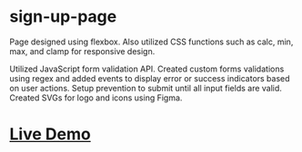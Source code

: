 # sign-up-page

Page designed using flexbox. Also utilized CSS functions such as calc, min, max, and clamp for responsive design. 

Utilized JavaScript form validation API. Created custom forms validations using regex and added events to display error or success indicators based on user actions. Setup prevention to submit until all input fields are valid.  Created SVGs for logo and icons using Figma.

# <a href="https://kingdallas24.github.io/sign-up-page/" rel="nofollow">Live Demo</a>
